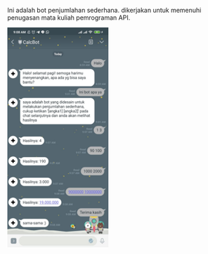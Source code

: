 Ini adalah bot penjumlahan sederhana. dikerjakan untuk memenuhi penugasan mata kuliah pemrograman API.

<img src="image.jpeg" height="500" align="middle">
